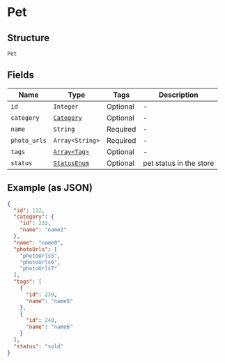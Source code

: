 
# Pet

## Structure

`Pet`

## Fields

| Name | Type | Tags | Description |
|  --- | --- | --- | --- |
| `id` | `Integer` | Optional | - |
| `category` | [`Category`](../../doc/models/category.md) | Optional | - |
| `name` | `String` | Required | - |
| `photo_urls` | `Array<String>` | Required | - |
| `tags` | [`Array<Tag>`](../../doc/models/tag.md) | Optional | - |
| `status` | [`StatusEnum`](../../doc/models/status-enum.md) | Optional | pet status in the store |

## Example (as JSON)

```json
{
  "id": 112,
  "category": {
    "id": 232,
    "name": "name2"
  },
  "name": "name0",
  "photoUrls": [
    "photoUrls5",
    "photoUrls6",
    "photoUrls7"
  ],
  "tags": [
    {
      "id": 239,
      "name": "name5"
    },
    {
      "id": 240,
      "name": "name6"
    }
  ],
  "status": "sold"
}
```


